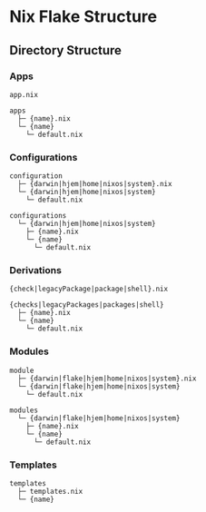 # Nix Flake Structure

## Directory Structure

### Apps

```
app.nix

apps
  ├─ {name}.nix
  └─ {name}
    └─ default.nix
```

### Configurations

```
configuration
  ├─ {darwin|hjem|home|nixos|system}.nix
  └─ {darwin|hjem|home|nixos|system}
    └─ default.nix

configurations
  └─ {darwin|hjem|home|nixos|system}
    ├─ {name}.nix
    └─ {name}
      └─ default.nix
```

### Derivations

```
{check|legacyPackage|package|shell}.nix 

{checks|legacyPackages|packages|shell}
  ├─ {name}.nix
  └─ {name}
    └─ default.nix
```

### Modules

```
module
  ├─ {darwin|flake|hjem|home|nixos|system}.nix
  └─ {darwin|flake|hjem|home|nixos|system}
    └─ default.nix

modules
  └─ {darwin|flake|hjem|home|nixos|system}
    ├─ {name}.nix
    └─ {name}
      └─ default.nix
```

### Templates

```
templates
  ├─ templates.nix
  └─ {name}
```
